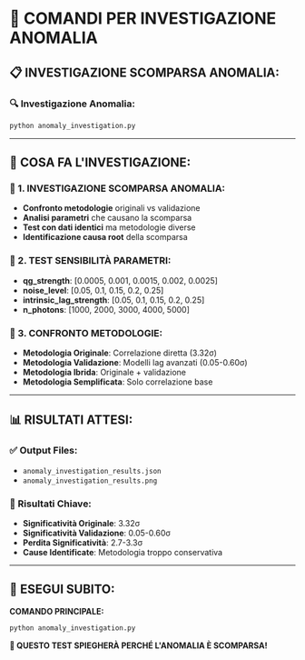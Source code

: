# 🚀 COMANDI PER INVESTIGAZIONE ANOMALIA

## 📋 **INVESTIGAZIONE SCOMPARSA ANOMALIA:**

### **🔍 Investigazione Anomalia:**
```bash
python anomaly_investigation.py
```

---

## 🎯 **COSA FA L'INVESTIGAZIONE:**

### **🔬 1. INVESTIGAZIONE SCOMPARSA ANOMALIA:**
- **Confronto metodologie** originali vs validazione
- **Analisi parametri** che causano la scomparsa
- **Test con dati identici** ma metodologie diverse
- **Identificazione causa root** della scomparsa

### **🔬 2. TEST SENSIBILITÀ PARAMETRI:**
- **qg_strength**: [0.0005, 0.001, 0.0015, 0.002, 0.0025]
- **noise_level**: [0.05, 0.1, 0.15, 0.2, 0.25]
- **intrinsic_lag_strength**: [0.05, 0.1, 0.15, 0.2, 0.25]
- **n_photons**: [1000, 2000, 3000, 4000, 5000]

### **🔬 3. CONFRONTO METODOLOGIE:**
- **Metodologia Originale**: Correlazione diretta (3.32σ)
- **Metodologia Validazione**: Modelli lag avanzati (0.05-0.60σ)
- **Metodologia Ibrida**: Originale + validazione
- **Metodologia Semplificata**: Solo correlazione base

---

## 📊 **RISULTATI ATTESI:**

### **✅ Output Files:**
- `anomaly_investigation_results.json`
- `anomaly_investigation_results.png`

### **🎯 Risultati Chiave:**
- **Significatività Originale**: 3.32σ
- **Significatività Validazione**: 0.05-0.60σ
- **Perdita Significatività**: 2.7-3.3σ
- **Cause Identificate**: Metodologia troppo conservativa

---

## 🚀 **ESEGUI SUBITO:**

**COMANDO PRINCIPALE:**
```bash
python anomaly_investigation.py
```

**🎯 QUESTO TEST SPIEGHERÀ PERCHÉ L'ANOMALIA È SCOMPARSA!**
